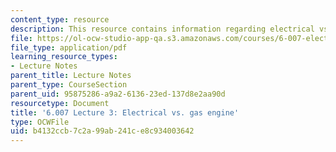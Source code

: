 ```yaml
---
content_type: resource
description: This resource contains information regarding electrical vs. gas engine.
file: https://ol-ocw-studio-app-qa.s3.amazonaws.com/courses/6-007-electromagnetic-energy-from-motors-to-lasers-spring-2011/b4132ccb7c2a99ab241ce8c934003642_MIT6_007S11_lec03.pdf
file_type: application/pdf
learning_resource_types:
- Lecture Notes
parent_title: Lecture Notes
parent_type: CourseSection
parent_uid: 95875286-a9a2-6136-23ed-137d8e2aa90d
resourcetype: Document
title: '6.007 Lecture 3: Electrical vs. gas engine'
type: OCWFile
uid: b4132ccb-7c2a-99ab-241c-e8c934003642
---
```

